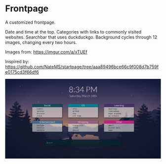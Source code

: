 # Frontpage
A customized frontpage. 

Date and time at the top.
Categories with links to commonly visited websites. 
Searchbar that uses duckduckgo.
Background cycles through 12 images, changing every two hours. 

Images from: https://imgur.com/a/xTUEf

Inspired by: https://github.com/NateMS/startpage/tree/aaa89496bce66c9f008d7b759fe0175cd3f66df6

![screenshot](Images/screenshot.png)